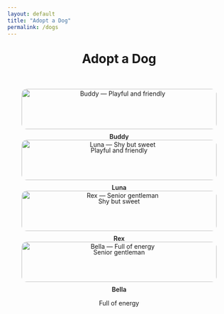 ```yaml
---
layout: default
title: "Adopt a Dog"
permalink: /dogs
---
```


<h1 style="text-align:center; margin-top: 2rem;">Adopt a Dog</h1>

<!-- Dog Grid -->
<div style="display: grid; grid-template-columns: repeat(auto-fill, minmax(220px, 1fr)); gap: 1.5rem; padding: 2rem;">

  <!-- Example Dog -->
  <div style="text-align: center;">
    <img src="{{ '/assets/dogs/dog1.png' | relative_url }}" 
         alt="Buddy — Playful and friendly" 
         style="width:100%; border-radius:12px; cursor:pointer; transition: transform 0.3s ease;"
         onclick="openModal(this)">
    <p style="margin-top: 0.5rem; font-weight:600;">Buddy</p>
    <p>Playful and friendly</p>
  </div>

  <div style="text-align: center;">
    <img src="{{ '/assets/dogs/dog2.png' | relative_url }}" 
         alt="Luna — Shy but sweet" 
         style="width:100%; border-radius:12px; cursor:pointer; transition: transform 0.3s ease;"
         onclick="openModal(this)">
    <p style="margin-top: 0.5rem; font-weight:600;">Luna</p>
    <p>Shy but sweet</p>
  </div>

  <div style="text-align: center;">
    <img src="{{ '/assets/dogs/dog3.png' | relative_url }}" 
         alt="Rex — Senior gentleman" 
         style="width:100%; border-radius:12px; cursor:pointer; transition: transform 0.3s ease;"
         onclick="openModal(this)">
    <p style="margin-top: 0.5rem; font-weight:600;">Rex</p>
    <p>Senior gentleman</p>
  </div>

  <div style="text-align: center;">
    <img src="{{ '/assets/dogs/dog4.png' | relative_url }}" 
         alt="Bella — Full of energy" 
         style="width:100%; border-radius:12px; cursor:pointer; transition: transform 0.3s ease;"
         onclick="openModal(this)">
    <p style="margin-top: 0.5rem; font-weight:600;">Bella</p>
    <p>Full of energy</p>
  </div>

  <!-- Add more dogs here following the same pattern -->

</div>

<!-- Popup Modal -->
<div id="modal" 
     style="display:none; position:fixed; top:0; left:0; width:100%; height:100%; 
            background:rgba(0,0,0,0.8); justify-content:center; align-items:center; flex-direction:column; z-index:1000;">
  <img id="modal-img" src="" 
       style="max-width:90%; max-height:80%; border-radius:10px; box-shadow:0 0 20px rgba(255,255,255,0.3);">
  <p id="modal-caption" 
     style="color:white; margin-top:1rem; font-size:1.2rem; text-align:center;"></p>
</div>

<script>
function openModal(img) {
  const modal = document.getElementById('modal');
  const modalImg = document.getElementById('modal-img');
  const caption = document.getElementById('modal-caption');

  modalImg.src = img.src;
  caption.textContent = img.alt;
  modal.style.display = 'flex';

  modal.onclick = () => {
    modal.style.display = 'none';
  };
}
</script>
